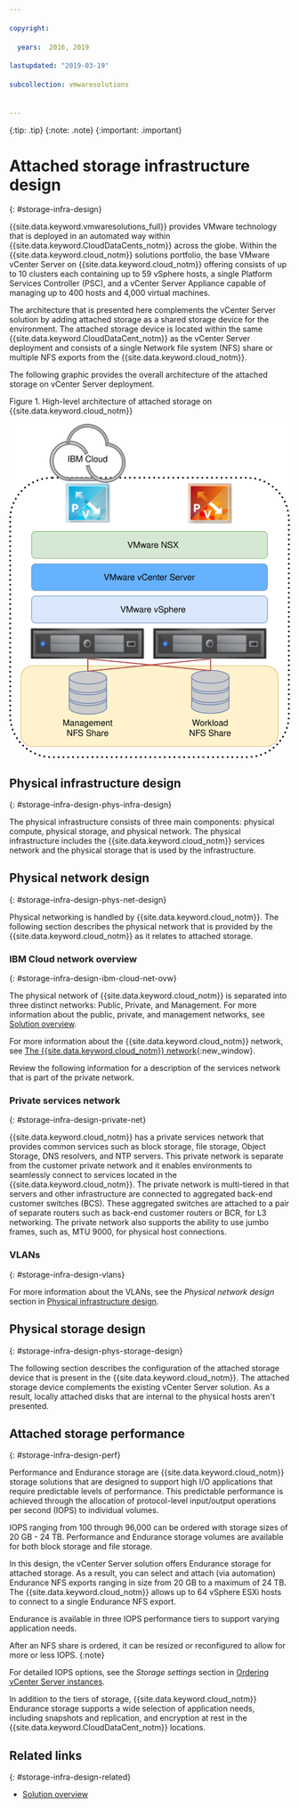```yaml
---

copyright:

  years:  2016, 2019

lastupdated: "2019-03-19"

subcollection: vmwaresolutions


---
```


{:tip: .tip}
{:note: .note}
{:important: .important}

# Attached storage infrastructure design
{: #storage-infra-design}

{{site.data.keyword.vmwaresolutions_full}} provides VMware technology that is deployed in an automated way within {{site.data.keyword.CloudDataCents_notm}} across the globe. Within the {{site.data.keyword.cloud_notm}} solutions portfolio, the base VMware vCenter Server on {{site.data.keyword.cloud_notm}} offering consists of up to 10 clusters each containing up to 59 vSphere hosts, a single Platform Services Controller (PSC), and a vCenter Server Appliance capable of managing up to 400 hosts and 4,000 virtual machines.

The architecture that is presented here complements the vCenter Server solution by adding attached storage as a shared storage device for the environment. The attached storage device is located within the same {{site.data.keyword.CloudDataCent_notm}} as the vCenter Server deployment and consists of a single Network file system (NFS) share or multiple NFS exports from the {{site.data.keyword.cloud_notm}}.

The following graphic provides the overall architecture of the attached storage on vCenter Server deployment.

Figure 1. High-level architecture of attached storage on {{site.data.keyword.cloud_notm}}

![Attached storage architecture](../solution/vcsv4radiagrams-ra-nfs-shares.svg "High-level architecture of attached storage on IBM Cloud")

## Physical infrastructure design
{: #storage-infra-design-phys-infra-design}

The physical infrastructure consists of three main components: physical compute, physical storage, and physical network. The physical infrastructure includes the {{site.data.keyword.cloud_notm}} services network and the physical storage that is used by the infrastructure.

## Physical network design
{: #storage-infra-design-phys-net-design}

Physical networking is handled by {{site.data.keyword.cloud_notm}}. The following section describes the physical network that is provided by the {{site.data.keyword.cloud_notm}} as it relates to attached storage.

### IBM Cloud network overview
{: #storage-infra-design-ibm-cloud-net-ovw}

The physical network of {{site.data.keyword.cloud_notm}} is separated into three distinct networks: Public, Private, and Management. For more information about the public, private, and management networks, see [Solution overview](/docs/services/vmwaresolutions/archiref/solution?topic=vmware-solutions-solution_overview).

For more information about the {{site.data.keyword.cloud_notm}} network, see [The {{site.data.keyword.cloud_notm}} network](https://www.ibm.com/cloud-computing/bluemix/our-network){:new_window}.

Review the following information for a description of the services network that is part of the private network.

### Private services network
{: #storage-infra-design-private-net}

{{site.data.keyword.cloud_notm}} has a private services network that provides common services such as block storage, file storage, Object Storage, DNS resolvers, and NTP servers. This private network is separate from the customer private network and it enables environments to seamlessly connect to services located in the {{site.data.keyword.cloud_notm}}. The private network is multi-tiered in that servers and other infrastructure are connected to aggregated back-end customer switches (BCS). These aggregated switches are attached to a pair of separate routers such as back-end customer routers or BCR, for L3 networking. The private network also supports the ability to use jumbo frames, such as, MTU 9000, for physical host connections.

### VLANs
{: #storage-infra-design-vlans}

For more information about the VLANs, see the _Physical network design_ section in [Physical infrastructure design](/docs/services/vmwaresolutions/archiref/solution?topic=vmware-solutions-design_physicalinfrastructure).

## Physical storage design
{: #storage-infra-design-phys-storage-design}

The following section describes the configuration of the attached storage device that is present in the {{site.data.keyword.cloud_notm}}. The attached storage device complements the existing vCenter Server solution. As a result, locally attached disks that are internal to the physical hosts aren't presented.

## Attached storage performance
{: #storage-infra-design-perf}

Performance and Endurance storage are {{site.data.keyword.cloud_notm}} storage solutions that are designed to support high I/O applications that require predictable levels of performance. This predictable performance is achieved through the allocation of protocol-level input/output operations per second (IOPS) to individual volumes.

IOPS ranging from 100 through 96,000 can be ordered with storage sizes of 20 GB - 24 TB. Performance and Endurance storage volumes are available for both block storage and file storage.

In this design, the vCenter Server solution offers Endurance storage for attached storage. As a result, you can select and attach (via automation) Endurance NFS exports ranging in size from 20 GB to a maximum of 24 TB. The {{site.data.keyword.cloud_notm}} allows up to 64 vSphere ESXi hosts to connect to a single Endurance NFS export.

Endurance is available in three IOPS performance tiers to support varying application needs.

After an NFS share is ordered, it can be resized or reconfigured to allow for more or less IOPS.
{:note}

For detailed IOPS options, see the _Storage settings_ section in [Ordering vCenter Server instances](/docs/services/vmwaresolutions/vcenter?topic=vmware-solutions-vc_orderinginstance).

In addition to the tiers of storage, {{site.data.keyword.cloud_notm}} Endurance storage supports a wide selection of application needs, including snapshots and replication, and encryption at rest in the {{site.data.keyword.CloudDataCent_notm}} locations.

## Related links
{: #storage-infra-design-related}

* [Solution overview](/docs/services/vmwaresolutions/archiref/solution?topic=vmware-solutions-solution_overview)
